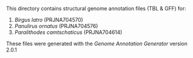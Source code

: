 This directory contains structural genome annotation files (TBL & GFF) for:

1. <i>Birgus latro</i> (PRJNA704570)
2. <i>Panulirus ornatus</i> (PRJNA704576)
3. <i>Paralithodes camtschaticus</i> (PRJNA704614)

These files were generated with the <i>Genome Annotation Generator</i> version 2.0.1
